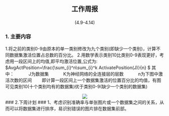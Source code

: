 ## <p align = "center"> 工作周报 </p> ##
<p align="center">(4.9-4.14)</p>

### 1. 主要内容 ###
1.将之前的类别0-9由原本的单一类别修改为九个类别(即缺少一个类别)，计算不同数据集激活位置占总数的百分比。
2.用数学表示类别10比类别0-9表现更好，考虑用一段区间上的均值,即平均激活位置,公式为:
&emsp;&ensp;&ensp;&ensp;$AvgActPosition=\frac{\sum_{i}^n\sum_{i}^k ActivatePosition(J)}{n} $
其中：
&emsp;&emsp;&emsp;J为数据集
&emsp;&emsp;&emsp;K为神经网络的全连接层的层数
&emsp;&emsp;&emsp;n为下图中激活次数的区间
&emsp;&emsp;即计算一段区间上一个数据集激活的位置百分比的均值，有图可见类别10(十个类别均有的数据集)优于类别0-9(缺少一个类别的数据集)
<div align="center">
<img src="C:\Users\zhangkai\Documents\git\ninekind.png" align="center"></div>
### 2.下周计划 ###
1、考虑识别准确率与单张图片或一个数据集之间的关系，从而可以将数据集进行排序，易识别错误的图片排在数据集前部。
